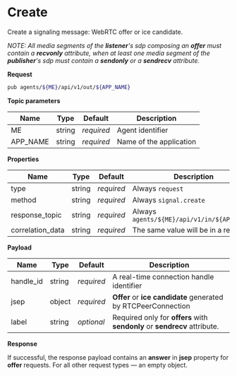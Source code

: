 # Create

Create a signaling message: WebRTC offer or ice candidate.

*NOTE: All media segments of the **listener**'s sdp composing an **offer** must contain a **recvonly** attribute, when at least one media segment of the **publisher**'s sdp must contain a **sendonly** or a **sendrecv** attribute.*

**Request**

```bash
pub agents/${ME}/api/v1/out/${APP_NAME}
```

**Topic parameters**

Name     | Type   | Default    | Description
-------- | ------ | ---------- | ------------------
ME       | string | _required_ | Agent identifier
APP_NAME | string | _required_ | Name of the application

**Properties**

Name             | Type   | Default    | Description
---------------- | ------ | ---------- | ------------------
type             | string | _required_ | Always `request`
method           | string | _required_ | Always `signal.create`
response_topic   | string | _required_ | Always `agents/${ME}/api/v1/in/${APP_NAME}`
correlation_data | string | _required_ | The same value will be in a response

**Payload**

Name              | Type   | Default    | Description
----------------- | ------ | ---------- | ------------------
handle_id         | string | _required_ | A real-time connection handle identifier
jsep              | object | _required_ | **Offer** or **ice candidate** generated by RTCPeerConnection
label             | string | _optional_ | Required only for **offers** with **sendonly** or **sendrecv** attribute.

**Response**

If successful, the response payload contains an **answer** in **jsep** property for **offer** requests. For all other request types — an empty object.
